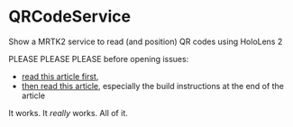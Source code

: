 # QRCodeService
Show a MRTK2 service to read (and position) QR codes using HoloLens 2

PLEASE PLEASE PLEASE before opening issues: 
- [read this article first](https://localjoost.github.io/Reading-QR-codes-with-an-MRTK2-Extension-Service/'/), 
- [then read this article](https://localjoost.github.io/Positioning-QR-codes-in-space-with-HoloLens-2-building-a-'poor-man's-Vuforia'/), especially the build instructions at the end of the article

It works. It _really_ works. All of it. 
